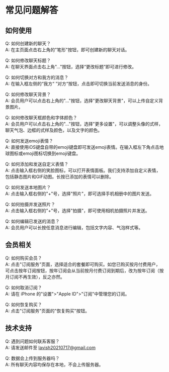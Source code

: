 # 常见问题解答

## 如何使用

Q: 如何创建新的聊天？<br>
A: 在主页面点击右上角的"笔形"按钮，即可创建新的聊天对话。

Q: 如何修改聊天标题？<br>
A: 在聊天界面点击右上角"..."按钮，选择“更改标题”即可进行修改。

Q: 如何切换对方和我方的消息？<br>
A: 在输入框左侧的“我方“ ”对方“按钮，点击即可切换当前发送消息的身份。

Q: 如何修改聊天背景？<br>
A: 会员用户可以点击右上角的"..."按钮，选择"更改聊天背景"，可以上传自定义背景图片。

Q: 如何修改聊天框颜色和字体颜色？<br>
A: 会员用户可以点击右上角的"..."按钮，选择"更多设置"，可以调整头像的式样，聊天气泡、边框的式样及颜色，以及文字的颜色。

Q: 如何发送emoji表情？<br>
A: 直接使用iOS键盘自带的emoji键盘即可发送emoji表情。在输入框左下角点击地球图标或emoji图标切换到emoji键盘。

Q: 如何添加和发送自定义表情？<br>
A: 点击输入框右侧的笑脸图标，可以打开表情面板。我们支持添加自定义表情，包括静态图片和GIF动图。长按已添加的表情可以删除。

Q: 如何发送本地图片？<br>
A: 点击输入框右侧的"+"号，选择"照片"，即可选择手机相册中的图片发送。

Q: 如何拍摄并发送照片？<br>
A: 点击输入框右侧的"+"号，选择"拍摄"，即可使用相机拍摄照片并发送。

Q: 如何编辑已发送的消息？<br>
A: 会员用户可以长按任意消息进行编辑，包括文字内容、气泡样式等。

## 会员相关

Q: 如何购买会员？<br>
A: 点击"订阅服务"页面，选择适合的套餐即可购买。如您已购买按月付费用户，可点击按年订阅按钮，按年订阅会从当前按月付费订阅到期后，改为按年订阅（按月订阅不再生效），反之亦然。

Q: 如何取消订阅？<br>
A: 请在 iPhone 的"设置">"Apple ID">"订阅"中管理您的订阅。

Q: 如何恢复购买？<br>
A: 点击"订阅服务"页面的"恢复购买"按钮。

## 技术支持

Q: 遇到问题如何联系客服？<br>
A: 请发送邮件至 lavish20210717@gmail.com

Q: 数据会上传到服务器吗？<br>
A: 所有聊天内容均保存在本地，不会上传服务器。
